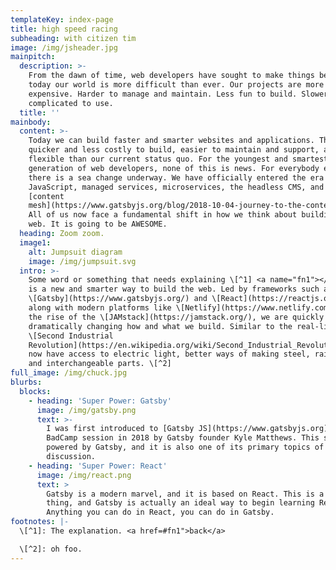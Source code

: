 ```yaml
---
templateKey: index-page
title: high speed racing
subheading: with citizen tim
image: /img/jsheader.jpg
mainpitch:
  description: >-
    From the dawn of time, web developers have sought to make things better. But
    today our world is more difficult than ever. Our projects are more
    expensive. Harder to manage and maintain. Less fun to build. Slower and more
    complicated to use.
  title: ''
mainbody:
  content: >-
    Today we can build faster and smarter websites and applications. They are
    quicker and less costly to build, easier to maintain and support, and more
    flexible than our current status quo. For the youngest and smartest
    generation of web developers, none of this is news. For everybody else,
    there is a sea change underway. We have officially entered the era of
    JavaScript, managed services, microservices, the headless CMS, and the
    [content
    mesh](https://www.gatsbyjs.org/blog/2018-10-04-journey-to-the-content-mesh/).
    All of us now face a fundamental shift in how we think about building the
    web. It is going to be AWESOME.
  heading: Zoom zoom.
  image1:
    alt: Jumpsuit diagram
    image: /img/jumpsuit.svg
  intro: >-
    Some word or something that needs explaining \[^1] <a name="fn1"></a>. There
    is a new and smarter way to build the web. Led by frameworks such as
    \[Gatsby](https://www.gatsbyjs.org/) and \[React](https://reactjs.org/),
    along with modern platforms like \[Netlify](https://www.netlify.com/) and
    the rise of the \[JAMstack](https://jamstack.org/), we are quickly and
    dramatically changing how and what we build. Similar to the real-life
    \[Second Industrial
    Revolution](https://en.wikipedia.org/wiki/Second_Industrial_Revolution), we
    now have access to electric light, better ways of making steel, railroads,
    and interchangeable parts. \[^2]
full_image: /img/chuck.jpg
blurbs:
  blocks:
    - heading: 'Super Power: Gatsby'
      image: /img/gatsby.png
      text: >-
        I was first introduced to [Gatsby JS](https://www.gatsbyjs.org) at a
        BadCamp session in 2018 by Gatsby founder Kyle Matthews. This site is
        powered by Gatsby, and it is also one of its primary topics of
        discussion.
    - heading: 'Super Power: React'
      image: /img/react.png
      text: >
        Gatsby is a modern marvel, and it is based on React. This is a good
        thing, and Gatsby is actually an ideal way to begin learning React.
        Anything you can do in React, you can do in Gatsby.
footnotes: |-
  \[^1]: The explanation. <a href=#fn1">back</a>

  \[^2]: oh foo.
---
```


